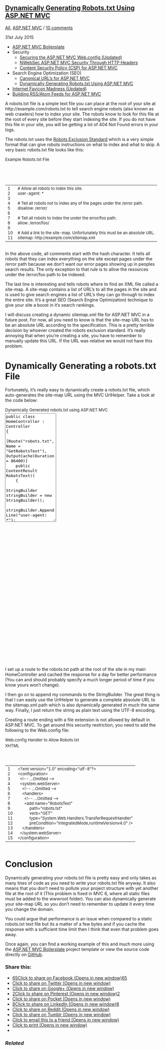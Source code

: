 <div class="post-content"><h2 class="post-title entry-title"><a href="http://rehansaeed.com/dynamically-generating-robots-txt-using-asp-net-mvc/" title="Dynamically Generating Robots.txt Using ASP.NET MVC">Dynamically Generating Robots.txt Using ASP.NET MVC</a></h2><p class="post-meta entry-meta"> <span class="post-category"><a href="http://rehansaeed.com/category/all/" rel="tag">All</a>, <a href="http://rehansaeed.com/category/net/asp-net-mvc/" rel="tag">ASP.NET MVC</a></span> <span class="separator">/</span> <span class="post-comment"><a href="http://rehansaeed.com/dynamically-generating-robots-txt-using-asp-net-mvc/#comments">10 comments</a></span></p> <time datetime="2015-07-31" class="post-date entry-date updated">31st July 2015</time><div class="entry-content"><ul><li><a href="http://rehansaeed.com/asp-net-mvc-boilerplate/">ASP.NET MVC Boilerplate</a></li><li>Security<ul><li><a href="http://rehansaeed.com/securing-the-aspnet-mvc-web-config/">Securing the ASP.NET MVC Web.config (Updated)</a></li><li><a href="http://rehansaeed.com/nwebsec-asp-net-mvc-security-through-http-headers/">NWebSec ASP.NET MVC Security Through HTTP Headers</a></li><li><a href="http://rehansaeed.com/content-security-policy-for-asp-net-mvc/">Content Security Policy (CSP) for ASP.NET MVC</a></li></ul></li><li>Search Engine Optimization (SEO)<ul><li><a href="http://rehansaeed.com/canonical-urls-for-asp-net-mvc/">Canonical URL’s for ASP.NET MVC</a></li><li><a href="http://rehansaeed.com/dynamically-generating-robots-txt-using-asp-net-mvc">Dynamically Generating Robots.txt Using ASP.NET MVC</a></li></ul></li><li><a href="http://rehansaeed.com/internet-favicon-madness/">Internet Favicon Madness (Updated)</a></li><li><a href="http://rehansaeed.com/building-rssatom-feeds-for-asp-net-mvc/">Building RSS/Atom Feeds for ASP.NET MVC</a></li></ul><p>A robots.txt file is a simple text file you can place at the root of your site at http://example.com/robots.txt to tell search engine robots (also known as web crawlers) how to index your site. The robots know to look for this file at the root of every site before they start indexing the site. If you do not have this file in your site, you will be getting a lot of 404 Not Found errors in your logs.</p><p>The robots.txt uses the <a href="http://en.wikipedia.org/wiki/Robots_exclusion_standard">Robots Exclusion Standard</a> which is a very simple format that can give robots instructions on what to index and what to skip. A very basic robots.txt file looks like this:</p><div id="crayon-585a5bc6c6cd2342156267" class="crayon-syntax crayon-theme-vs2012-black crayon-font-consolas crayon-os-pc print-yes notranslate" data-settings=" minimize scroll-mouseover" style="margin-top: 12px; margin-bottom: 12px; font-size: 13px !important; line-height: 16px !important; height: auto;"><div class="crayon-toolbar" data-settings=" show" style="font-size: 13px !important;height: 19.5px !important; line-height: 19.5px !important;"><span class="crayon-title">Example Robots.txt File</span><div class="crayon-tools" style="font-size: 13px !important;height: 19.5px !important; line-height: 19.5px !important;"><div class="crayon-button crayon-nums-button crayon-pressed" title="Toggle Line Numbers"><div class="crayon-button-icon"></div></div><div class="crayon-button crayon-plain-button" title="Toggle Plain Code"><div class="crayon-button-icon"></div></div><div class="crayon-button crayon-wrap-button" title="Toggle Line Wrap"><div class="crayon-button-icon"></div></div><div class="crayon-button crayon-expand-button" title="Expand Code" style="display: none;"><div class="crayon-button-icon"></div></div><div class="crayon-button crayon-copy-button" title="Copy"><div class="crayon-button-icon"></div></div><div class="crayon-button crayon-popup-button" title="Open Code In New Window"><div class="crayon-button-icon"></div></div></div></div><div class="crayon-info" style="min-height: 18.2px !important; line-height: 18.2px !important;"></div><div class="crayon-plain-wrap"><textarea wrap="soft" class="crayon-plain print-no" data-settings="dblclick" readonly="" style="tab-size: 4; font-size: 13px !important; line-height: 16px !important; z-index: 0; opacity: 0; overflow: hidden;"># Allow all robots to index this site.
user-agent: *
# Tell all robots not to index any of the pages under the /error path.
disallow: /error/
# Tell all robots to index the under the error/foo path.
allow: /error/foo/
# Add a link to the site-map. Unfortunately this must be an absolute URL.
sitemap: http://example.com/sitemap.xml</textarea></div><div class="crayon-main" style="position: relative; z-index: 1; overflow: hidden;"><table class="crayon-table"><tbody><tr class="crayon-row"><td class="crayon-nums " data-settings="show"><div class="crayon-nums-content" style="font-size: 13px !important; line-height: 16px !important;"><div class="crayon-num" data-line="crayon-585a5bc6c6cd2342156267-1">1</div><div class="crayon-num" data-line="crayon-585a5bc6c6cd2342156267-2">2</div><div class="crayon-num" data-line="crayon-585a5bc6c6cd2342156267-3">3</div><div class="crayon-num" data-line="crayon-585a5bc6c6cd2342156267-4">4</div><div class="crayon-num" data-line="crayon-585a5bc6c6cd2342156267-5">5</div><div class="crayon-num" data-line="crayon-585a5bc6c6cd2342156267-6">6</div><div class="crayon-num" data-line="crayon-585a5bc6c6cd2342156267-7">7</div><div class="crayon-num" data-line="crayon-585a5bc6c6cd2342156267-8">8</div><div class="crayon-num" data-line="crayon-585a5bc6c6cd2342156267-9">9</div><div class="crayon-num" data-line="crayon-585a5bc6c6cd2342156267-10">10</div><div class="crayon-num" data-line="crayon-585a5bc6c6cd2342156267-11">11</div></div></td><td class="crayon-code"><div class="crayon-pre" style="font-size: 13px !important; line-height: 16px !important; -moz-tab-size:4; -o-tab-size:4; -webkit-tab-size:4; tab-size:4;"><div class="crayon-line" id="crayon-585a5bc6c6cd2342156267-1"># Allow all robots to index this site.</div><div class="crayon-line" id="crayon-585a5bc6c6cd2342156267-2">user-agent: *</div><div class="crayon-line" id="crayon-585a5bc6c6cd2342156267-3">&nbsp;</div><div class="crayon-line" id="crayon-585a5bc6c6cd2342156267-4"># Tell all robots not to index any of the pages under the /error path.</div><div class="crayon-line" id="crayon-585a5bc6c6cd2342156267-5">disallow: /error/</div><div class="crayon-line" id="crayon-585a5bc6c6cd2342156267-6">&nbsp;</div><div class="crayon-line" id="crayon-585a5bc6c6cd2342156267-7"># Tell all robots to index the under the error/foo path.</div><div class="crayon-line" id="crayon-585a5bc6c6cd2342156267-8">allow: /error/foo/</div><div class="crayon-line" id="crayon-585a5bc6c6cd2342156267-9">&nbsp;</div><div class="crayon-line" id="crayon-585a5bc6c6cd2342156267-10"># Add a link to the site-map. Unfortunately this must be an absolute URL.</div><div class="crayon-line" id="crayon-585a5bc6c6cd2342156267-11">sitemap: http://example.com/sitemap.xml</div></div></td></tr></tbody></table></div></div><p>In the above code, all comments start with the hash character. It tells all robots that they can index everything on the site except pages under the /error path because we don’t want our error pages showing up in peoples search results. The only exception to that rule is to allow the resources under the /error/foo path to be indexed.</p><p>The last line is interesting and tells robots where to find an XML file called a site-map. A site-map contains a list of URL’s to all the pages in the site and is used to give search engines a list of URL’s they can go through to index the entire site. It’s a great SEO (Search Engine Optimization) technique to give your site a boost in it’s search rankings.</p><p>I will discuss creating a dynamic sitemap.xml file for ASP.NET MVC in a future post. For now, all you need to know is that the site-map URL has to be an absolute URL according to the specification. This is a pretty terrible decision by whoever created the robots exclusion standard. It’s really annoying that when you’re creating a site, you have to remember to manually update this URL. If the URL was relative we would not have this problem.</p><h1>Dynamically Generating a robots.txt File</h1><p>Fortunately, it’s really easy to dynamically create a robots.txt file, which auto-generates the site-map URL using the MVC UrlHelper. Take a look at the code below:</p><div id="crayon-585a5bc6c6cf7403663034" class="crayon-syntax crayon-theme-vs2012-black crayon-font-consolas crayon-os-pc print-yes notranslate" data-settings=" minimize scroll-mouseover" style="margin-top: 12px; margin-bottom: 12px; font-size: 13px !important; line-height: 16px !important; height: auto;"><div class="crayon-toolbar" data-settings=" show" style="font-size: 13px !important;height: 19.5px !important; line-height: 19.5px !important;"><span class="crayon-title">Dynamically Generated robots.txt using ASP.NET MVC</span><div class="crayon-tools" style="font-size: 13px !important;height: 19.5px !important; line-height: 19.5px !important;"><div class="crayon-button crayon-nums-button crayon-pressed" title="Toggle Line Numbers"><div class="crayon-button-icon"></div></div><div class="crayon-button crayon-plain-button crayon-pressed" title="Toggle Plain Code"><div class="crayon-button-icon"></div></div><div class="crayon-button crayon-wrap-button" title="Toggle Line Wrap"><div class="crayon-button-icon"></div></div><div class="crayon-button crayon-expand-button" title="Expand Code" style="display: none;"><div class="crayon-button-icon"></div></div><div class="crayon-button crayon-copy-button" title="Copy"><div class="crayon-button-icon"></div></div><div class="crayon-button crayon-popup-button" title="Open Code In New Window"><div class="crayon-button-icon"></div></div><span class="crayon-language">C#</span></div></div><div class="crayon-info" style="min-height: 18.2px !important; line-height: 18.2px !important; margin-top: -19px; display: none;"></div><div class="crayon-plain-wrap"><textarea wrap="soft" class="crayon-plain print-no" data-settings="dblclick" readonly="" style="tab-size: 4; font-size: 13px !important; line-height: 16px !important; z-index: 1; opacity: 1; overflow: hidden; height: 352px;">public class HomeController : Controller
{
    [Route("robots.txt", Name = "GetRobotsText"), OutputCache(Duration = 86400)]
    public ContentResult RobotsText()
    {
        StringBuilder stringBuilder = new StringBuilder();
        stringBuilder.AppendLine("user-agent: *");
        stringBuilder.AppendLine("disallow: /error/");
        stringBuilder.AppendLine("allow: /error/foo");
        stringBuilder.Append("sitemap: ");
        stringBuilder.AppendLine(this.Url.RouteUrl("GetSitemapXml", null, this.Request.Url.Scheme).TrimEnd('/'));
        return this.Content(stringBuilder.ToString(), "text/plain", Encoding.UTF8);
    }
    [Route("sitemap.xml", Name = "GetSitemapXml"), OutputCache(Duration = 86400)]
    public ContentResult SitemapXml()
    {
        // I'll talk about this in a later blog post.
    }
}</textarea></div><div class="crayon-main" style="position: relative; z-index: 0; overflow: hidden; opacity: 0;"><table class="crayon-table"><tbody><tr class="crayon-row"><td class="crayon-nums " data-settings="show"><div class="crayon-nums-content" style="font-size: 13px !important; line-height: 16px !important;"><div class="crayon-num" data-line="crayon-585a5bc6c6cf7403663034-1">1</div><div class="crayon-num" data-line="crayon-585a5bc6c6cf7403663034-2">2</div><div class="crayon-num" data-line="crayon-585a5bc6c6cf7403663034-3">3</div><div class="crayon-num" data-line="crayon-585a5bc6c6cf7403663034-4">4</div><div class="crayon-num" data-line="crayon-585a5bc6c6cf7403663034-5">5</div><div class="crayon-num" data-line="crayon-585a5bc6c6cf7403663034-6">6</div><div class="crayon-num" data-line="crayon-585a5bc6c6cf7403663034-7">7</div><div class="crayon-num" data-line="crayon-585a5bc6c6cf7403663034-8">8</div><div class="crayon-num" data-line="crayon-585a5bc6c6cf7403663034-9">9</div><div class="crayon-num" data-line="crayon-585a5bc6c6cf7403663034-10">10</div><div class="crayon-num" data-line="crayon-585a5bc6c6cf7403663034-11">11</div><div class="crayon-num" data-line="crayon-585a5bc6c6cf7403663034-12">12</div><div class="crayon-num" data-line="crayon-585a5bc6c6cf7403663034-13">13</div><div class="crayon-num" data-line="crayon-585a5bc6c6cf7403663034-14">14</div><div class="crayon-num" data-line="crayon-585a5bc6c6cf7403663034-15">15</div><div class="crayon-num" data-line="crayon-585a5bc6c6cf7403663034-16">16</div><div class="crayon-num" data-line="crayon-585a5bc6c6cf7403663034-17">17</div><div class="crayon-num" data-line="crayon-585a5bc6c6cf7403663034-18">18</div><div class="crayon-num" data-line="crayon-585a5bc6c6cf7403663034-19">19</div><div class="crayon-num" data-line="crayon-585a5bc6c6cf7403663034-20">20</div><div class="crayon-num" data-line="crayon-585a5bc6c6cf7403663034-21">21</div><div class="crayon-num" data-line="crayon-585a5bc6c6cf7403663034-22">22</div></div></td><td class="crayon-code"><div class="crayon-pre" style="font-size: 13px !important; line-height: 16px !important; -moz-tab-size:4; -o-tab-size:4; -webkit-tab-size:4; tab-size:4;"><div class="crayon-line" id="crayon-585a5bc6c6cf7403663034-1"><span class="crayon-m">public</span><span class="crayon-h"> </span><span class="crayon-t">class</span><span class="crayon-h"> </span><span class="crayon-v">HomeController</span><span class="crayon-h"> </span><span class="crayon-o">:</span><span class="crayon-h"> </span><span class="crayon-e">Controller</span></div><div class="crayon-line" id="crayon-585a5bc6c6cf7403663034-2"><span class="crayon-sy">{</span></div><div class="crayon-line" id="crayon-585a5bc6c6cf7403663034-3"><span class="crayon-h">&nbsp;&nbsp;&nbsp;&nbsp;</span><span class="crayon-sy">[</span><span class="crayon-e">Route</span><span class="crayon-sy">(</span><span class="crayon-s">"robots.txt"</span><span class="crayon-sy">,</span><span class="crayon-h"> </span><span class="crayon-v">Name</span><span class="crayon-h"> </span><span class="crayon-o">=</span><span class="crayon-h"> </span><span class="crayon-s">"GetRobotsText"</span><span class="crayon-sy">)</span><span class="crayon-sy">,</span><span class="crayon-h"> </span><span class="crayon-e">OutputCache</span><span class="crayon-sy">(</span><span class="crayon-v">Duration</span><span class="crayon-h"> </span><span class="crayon-o">=</span><span class="crayon-h"> </span><span class="crayon-cn">86400</span><span class="crayon-sy">)</span><span class="crayon-sy">]</span></div><div class="crayon-line" id="crayon-585a5bc6c6cf7403663034-4"><span class="crayon-h">&nbsp;&nbsp;&nbsp;&nbsp;</span><span class="crayon-m">public</span><span class="crayon-h"> </span><span class="crayon-e">ContentResult </span><span class="crayon-e">RobotsText</span><span class="crayon-sy">(</span><span class="crayon-sy">)</span></div><div class="crayon-line" id="crayon-585a5bc6c6cf7403663034-5"><span class="crayon-h">&nbsp;&nbsp;&nbsp;&nbsp;</span><span class="crayon-sy">{</span></div><div class="crayon-line" id="crayon-585a5bc6c6cf7403663034-6"><span class="crayon-h">&nbsp;&nbsp;&nbsp;&nbsp;&nbsp;&nbsp;&nbsp;&nbsp;</span><span class="crayon-e">StringBuilder </span><span class="crayon-v">stringBuilder</span><span class="crayon-h"> </span><span class="crayon-o">=</span><span class="crayon-h"> </span><span class="crayon-r">new</span><span class="crayon-h"> </span><span class="crayon-e">StringBuilder</span><span class="crayon-sy">(</span><span class="crayon-sy">)</span><span class="crayon-sy">;</span></div><div class="crayon-line" id="crayon-585a5bc6c6cf7403663034-7"><span class="crayon-h">&nbsp;&nbsp;&nbsp;&nbsp;&nbsp;&nbsp;&nbsp;&nbsp;</span></div><div class="crayon-line" id="crayon-585a5bc6c6cf7403663034-8"><span class="crayon-h">&nbsp;&nbsp;&nbsp;&nbsp;&nbsp;&nbsp;&nbsp;&nbsp;</span><span class="crayon-v">stringBuilder</span><span class="crayon-sy">.</span><span class="crayon-e">AppendLine</span><span class="crayon-sy">(</span><span class="crayon-s">"user-agent: *"</span><span class="crayon-sy">)</span><span class="crayon-sy">;</span></div><div class="crayon-line" id="crayon-585a5bc6c6cf7403663034-9"><span class="crayon-h">&nbsp;&nbsp;&nbsp;&nbsp;&nbsp;&nbsp;&nbsp;&nbsp;</span><span class="crayon-v">stringBuilder</span><span class="crayon-sy">.</span><span class="crayon-e">AppendLine</span><span class="crayon-sy">(</span><span class="crayon-s">"disallow: /error/"</span><span class="crayon-sy">)</span><span class="crayon-sy">;</span></div><div class="crayon-line" id="crayon-585a5bc6c6cf7403663034-10"><span class="crayon-h">&nbsp;&nbsp;&nbsp;&nbsp;&nbsp;&nbsp;&nbsp;&nbsp;</span><span class="crayon-v">stringBuilder</span><span class="crayon-sy">.</span><span class="crayon-e">AppendLine</span><span class="crayon-sy">(</span><span class="crayon-s">"allow: /error/foo"</span><span class="crayon-sy">)</span><span class="crayon-sy">;</span></div><div class="crayon-line" id="crayon-585a5bc6c6cf7403663034-11"><span class="crayon-h">&nbsp;&nbsp;&nbsp;&nbsp;&nbsp;&nbsp;&nbsp;&nbsp;</span><span class="crayon-v">stringBuilder</span><span class="crayon-sy">.</span><span class="crayon-e">Append</span><span class="crayon-sy">(</span><span class="crayon-s">"sitemap: "</span><span class="crayon-sy">)</span><span class="crayon-sy">;</span></div><div class="crayon-line" id="crayon-585a5bc6c6cf7403663034-12"><span class="crayon-h">&nbsp;&nbsp;&nbsp;&nbsp;&nbsp;&nbsp;&nbsp;&nbsp;</span><span class="crayon-v">stringBuilder</span><span class="crayon-sy">.</span><span class="crayon-e">AppendLine</span><span class="crayon-sy">(</span><span class="crayon-r">this</span><span class="crayon-sy">.</span><span class="crayon-v">Url</span><span class="crayon-sy">.</span><span class="crayon-e">RouteUrl</span><span class="crayon-sy">(</span><span class="crayon-s">"GetSitemapXml"</span><span class="crayon-sy">,</span><span class="crayon-h"> </span><span class="crayon-t">null</span><span class="crayon-sy">,</span><span class="crayon-h"> </span><span class="crayon-r">this</span><span class="crayon-sy">.</span><span class="crayon-v">Request</span><span class="crayon-sy">.</span><span class="crayon-v">Url</span><span class="crayon-sy">.</span><span class="crayon-v">Scheme</span><span class="crayon-sy">)</span><span class="crayon-sy">.</span><span class="crayon-e">TrimEnd</span><span class="crayon-sy">(</span><span class="crayon-s">'/'</span><span class="crayon-sy">)</span><span class="crayon-sy">)</span><span class="crayon-sy">;</span></div><div class="crayon-line" id="crayon-585a5bc6c6cf7403663034-13"><span class="crayon-h">&nbsp;&nbsp;&nbsp;&nbsp;&nbsp;&nbsp;&nbsp;&nbsp;</span></div><div class="crayon-line" id="crayon-585a5bc6c6cf7403663034-14"><span class="crayon-h">&nbsp;&nbsp;&nbsp;&nbsp;&nbsp;&nbsp;&nbsp;&nbsp;</span><span class="crayon-st">return</span><span class="crayon-h"> </span><span class="crayon-r">this</span><span class="crayon-sy">.</span><span class="crayon-e">Content</span><span class="crayon-sy">(</span><span class="crayon-v">stringBuilder</span><span class="crayon-sy">.</span><span class="crayon-e">ToString</span><span class="crayon-sy">(</span><span class="crayon-sy">)</span><span class="crayon-sy">,</span><span class="crayon-h"> </span><span class="crayon-s">"text/plain"</span><span class="crayon-sy">,</span><span class="crayon-h"> </span><span class="crayon-v">Encoding</span><span class="crayon-sy">.</span><span class="crayon-v">UTF8</span><span class="crayon-sy">)</span><span class="crayon-sy">;</span></div><div class="crayon-line" id="crayon-585a5bc6c6cf7403663034-15"><span class="crayon-h">&nbsp;&nbsp;&nbsp;&nbsp;</span><span class="crayon-sy">}</span></div><div class="crayon-line" id="crayon-585a5bc6c6cf7403663034-16"><span class="crayon-h">&nbsp;&nbsp;&nbsp;&nbsp;</span></div><div class="crayon-line" id="crayon-585a5bc6c6cf7403663034-17"><span class="crayon-h">&nbsp;&nbsp;&nbsp;&nbsp;</span><span class="crayon-sy">[</span><span class="crayon-e">Route</span><span class="crayon-sy">(</span><span class="crayon-s">"sitemap.xml"</span><span class="crayon-sy">,</span><span class="crayon-h"> </span><span class="crayon-v">Name</span><span class="crayon-h"> </span><span class="crayon-o">=</span><span class="crayon-h"> </span><span class="crayon-s">"GetSitemapXml"</span><span class="crayon-sy">)</span><span class="crayon-sy">,</span><span class="crayon-h"> </span><span class="crayon-e">OutputCache</span><span class="crayon-sy">(</span><span class="crayon-v">Duration</span><span class="crayon-h"> </span><span class="crayon-o">=</span><span class="crayon-h"> </span><span class="crayon-cn">86400</span><span class="crayon-sy">)</span><span class="crayon-sy">]</span></div><div class="crayon-line" id="crayon-585a5bc6c6cf7403663034-18"><span class="crayon-h">&nbsp;&nbsp;&nbsp;&nbsp;</span><span class="crayon-m">public</span><span class="crayon-h"> </span><span class="crayon-e">ContentResult </span><span class="crayon-e">SitemapXml</span><span class="crayon-sy">(</span><span class="crayon-sy">)</span></div><div class="crayon-line" id="crayon-585a5bc6c6cf7403663034-19"><span class="crayon-h">&nbsp;&nbsp;&nbsp;&nbsp;</span><span class="crayon-sy">{</span></div><div class="crayon-line" id="crayon-585a5bc6c6cf7403663034-20"><span class="crayon-h">&nbsp;&nbsp;&nbsp;&nbsp;&nbsp;&nbsp;&nbsp;&nbsp;</span><span class="crayon-c">// I'll talk about this in a later blog post.</span></div><div class="crayon-line" id="crayon-585a5bc6c6cf7403663034-21"><span class="crayon-h">&nbsp;&nbsp;&nbsp;&nbsp;</span><span class="crayon-sy">}</span></div><div class="crayon-line" id="crayon-585a5bc6c6cf7403663034-22"><span class="crayon-sy">}</span></div></div></td></tr></tbody></table></div></div><p>I set up a route to the robots.txt path at the root of the site in my main HomeController and cached the response for a day for better performance (You can and should probably specify a much longer period of time if you know yours won’t change).</p><p>I then go on to append my commands to the StringBuilder. The great thing is that I can easily use the UrlHelper to generate a complete absolute URL to the sitemap.xml path which is also dynamically generated in much the same way. Finally, I just return the string as plain text using the UTF-8 encoding.</p><p>Creating a route ending with a file extension is not allowed by default in ASP.NET MVC. To get around this security restriction, you need to add the following to the Web.config file:</p><div id="crayon-585a5bc6c6d0d227446276" class="crayon-syntax crayon-theme-vs2012-black crayon-font-consolas crayon-os-pc print-yes notranslate" data-settings=" minimize scroll-mouseover" style="margin-top: 12px; margin-bottom: 12px; font-size: 13px !important; line-height: 16px !important; height: auto;"><div class="crayon-toolbar" data-settings=" show" style="font-size: 13px !important;height: 19.5px !important; line-height: 19.5px !important;"><span class="crayon-title">Web.config Handler to Allow Robots.txt</span><div class="crayon-tools" style="font-size: 13px !important;height: 19.5px !important; line-height: 19.5px !important;"><span class="crayon-mixed-highlight" title="Contains Mixed Languages"></span><div class="crayon-button crayon-nums-button crayon-pressed" title="Toggle Line Numbers"><div class="crayon-button-icon"></div></div><div class="crayon-button crayon-plain-button" title="Toggle Plain Code"><div class="crayon-button-icon"></div></div><div class="crayon-button crayon-wrap-button" title="Toggle Line Wrap"><div class="crayon-button-icon"></div></div><div class="crayon-button crayon-expand-button" title="Expand Code" style="display: none;"><div class="crayon-button-icon"></div></div><div class="crayon-button crayon-copy-button" title="Copy"><div class="crayon-button-icon"></div></div><div class="crayon-button crayon-popup-button" title="Open Code In New Window"><div class="crayon-button-icon"></div></div><span class="crayon-language">XHTML</span></div></div><div class="crayon-info" style="min-height: 18.2px !important; line-height: 18.2px !important;"></div><div class="crayon-plain-wrap"><textarea wrap="soft" class="crayon-plain print-no" data-settings="dblclick" readonly="" style="tab-size: 4; font-size: 13px !important; line-height: 16px !important; z-index: 0; opacity: 0; overflow: hidden;">&lt;?xml version="1.0" encoding="utf-8"?&gt;
&lt;configuration&gt;
  &lt;!-- ...Omitted --&gt;
  &lt;system.webServer&gt;
    &lt;!-- ...Omitted --&gt;
    &lt;handlers&gt;
      &lt;!-- ...Omitted --&gt;
      &lt;add name="RobotsText"
           path="robots.txt"
           verb="GET"
           type="System.Web.Handlers.TransferRequestHandler"
           preCondition="integratedMode,runtimeVersionv4.0" /&gt;
    &lt;/handlers&gt;
  &lt;/system.webServer&gt;
&lt;/configuration&gt;</textarea></div><div class="crayon-main" style="position: relative; z-index: 1; overflow: hidden;"><table class="crayon-table"><tbody><tr class="crayon-row"><td class="crayon-nums " data-settings="show"><div class="crayon-nums-content" style="font-size: 13px !important; line-height: 16px !important;"><div class="crayon-num" data-line="crayon-585a5bc6c6d0d227446276-1">1</div><div class="crayon-num" data-line="crayon-585a5bc6c6d0d227446276-2">2</div><div class="crayon-num" data-line="crayon-585a5bc6c6d0d227446276-3">3</div><div class="crayon-num" data-line="crayon-585a5bc6c6d0d227446276-4">4</div><div class="crayon-num" data-line="crayon-585a5bc6c6d0d227446276-5">5</div><div class="crayon-num" data-line="crayon-585a5bc6c6d0d227446276-6">6</div><div class="crayon-num" data-line="crayon-585a5bc6c6d0d227446276-7">7</div><div class="crayon-num" data-line="crayon-585a5bc6c6d0d227446276-8">8</div><div class="crayon-num" data-line="crayon-585a5bc6c6d0d227446276-9">9</div><div class="crayon-num" data-line="crayon-585a5bc6c6d0d227446276-10">10</div><div class="crayon-num" data-line="crayon-585a5bc6c6d0d227446276-11">11</div><div class="crayon-num" data-line="crayon-585a5bc6c6d0d227446276-12">12</div><div class="crayon-num" data-line="crayon-585a5bc6c6d0d227446276-13">13</div><div class="crayon-num" data-line="crayon-585a5bc6c6d0d227446276-14">14</div><div class="crayon-num" data-line="crayon-585a5bc6c6d0d227446276-15">15</div></div></td><td class="crayon-code"><div class="crayon-pre" style="font-size: 13px !important; line-height: 16px !important; -moz-tab-size:4; -o-tab-size:4; -webkit-tab-size:4; tab-size:4;"><div class="crayon-line" id="crayon-585a5bc6c6d0d227446276-1"><span class="crayon-ta">&lt;?</span><span class="crayon-e">xml </span><span class="crayon-i">version</span><span class="crayon-o">=</span><span class="crayon-s">"1.0"</span><span class="crayon-h"> </span><span class="crayon-i">encoding</span><span class="crayon-o">=</span><span class="crayon-s">"utf-8"</span><span class="crayon-ta">?&gt;</span></div><div class="crayon-line" id="crayon-585a5bc6c6d0d227446276-2"><span class="crayon-r ">&lt;configuration&gt;</span></div><div class="crayon-line" id="crayon-585a5bc6c6d0d227446276-3"><span class="crayon-i ">&nbsp;&nbsp;</span><span class="crayon-c">&lt;!-- ...Omitted --&gt;</span></div><div class="crayon-line" id="crayon-585a5bc6c6d0d227446276-4"><span class="crayon-i ">&nbsp;&nbsp;</span><span class="crayon-r ">&lt;system.webServer&gt;</span></div><div class="crayon-line" id="crayon-585a5bc6c6d0d227446276-5"><span class="crayon-i ">&nbsp;&nbsp;&nbsp;&nbsp;</span><span class="crayon-c">&lt;!-- ...Omitted --&gt;</span></div><div class="crayon-line" id="crayon-585a5bc6c6d0d227446276-6"><span class="crayon-i ">&nbsp;&nbsp;&nbsp;&nbsp;</span><span class="crayon-r ">&lt;handlers&gt;</span></div><div class="crayon-line" id="crayon-585a5bc6c6d0d227446276-7"><span class="crayon-i ">&nbsp;&nbsp;&nbsp;&nbsp;&nbsp;&nbsp;</span><span class="crayon-c">&lt;!-- ...Omitted --&gt;</span></div><div class="crayon-line" id="crayon-585a5bc6c6d0d227446276-8"><span class="crayon-i ">&nbsp;&nbsp;&nbsp;&nbsp;&nbsp;&nbsp;</span><span class="crayon-r ">&lt;add </span><span class="crayon-e ">name</span><span class="crayon-o">=</span><span class="crayon-s ">"RobotsText"</span><span class="crayon-h"> </span></div><div class="crayon-line" id="crayon-585a5bc6c6d0d227446276-9"><span class="crayon-h">&nbsp;&nbsp;&nbsp;&nbsp;&nbsp;&nbsp;&nbsp;&nbsp;&nbsp;&nbsp; </span><span class="crayon-e ">path</span><span class="crayon-o">=</span><span class="crayon-s ">"robots.txt"</span><span class="crayon-h"> </span></div><div class="crayon-line" id="crayon-585a5bc6c6d0d227446276-10"><span class="crayon-h">&nbsp;&nbsp;&nbsp;&nbsp;&nbsp;&nbsp;&nbsp;&nbsp;&nbsp;&nbsp; </span><span class="crayon-e ">verb</span><span class="crayon-o">=</span><span class="crayon-s ">"GET"</span><span class="crayon-h"> </span></div><div class="crayon-line" id="crayon-585a5bc6c6d0d227446276-11"><span class="crayon-h">&nbsp;&nbsp;&nbsp;&nbsp;&nbsp;&nbsp;&nbsp;&nbsp;&nbsp;&nbsp; </span><span class="crayon-e ">type</span><span class="crayon-o">=</span><span class="crayon-s ">"System.Web.Handlers.TransferRequestHandler"</span><span class="crayon-h"> </span></div><div class="crayon-line" id="crayon-585a5bc6c6d0d227446276-12"><span class="crayon-h">&nbsp;&nbsp;&nbsp;&nbsp;&nbsp;&nbsp;&nbsp;&nbsp;&nbsp;&nbsp; </span><span class="crayon-e ">preCondition</span><span class="crayon-o">=</span><span class="crayon-s ">"integratedMode,runtimeVersionv4.0"</span><span class="crayon-r "> /&gt;</span></div><div class="crayon-line" id="crayon-585a5bc6c6d0d227446276-13"><span class="crayon-i ">&nbsp;&nbsp;&nbsp;&nbsp;</span><span class="crayon-r ">&lt;/handlers&gt;</span></div><div class="crayon-line" id="crayon-585a5bc6c6d0d227446276-14"><span class="crayon-i ">&nbsp;&nbsp;</span><span class="crayon-r ">&lt;/system.webServer&gt;</span></div><div class="crayon-line" id="crayon-585a5bc6c6d0d227446276-15"><span class="crayon-r ">&lt;/configuration&gt;</span></div></div></td></tr></tbody></table></div></div><p></p><h1>Conclusion</h1><p>Dynamically generating your robots.txt file is pretty easy and only takes as many lines of code as you need to write your robots.txt file anyway. It also means that you don’t need to pollute your project structure with yet another file at the root of it (This problem is fixed in MVC 6, where all static files must be added to the wwwroot folder). You can also dynamically generate your site-map URL so you don’t need to remember to update it every time you change the domain.</p><p>You could argue that performance is an issue when compared to a static robots.txt text file but its a matter of a few bytes and if you cache the response with a sufficient time limit then I think that even that problem goes away.</p><p>Once again, you can find a working example of this and much more using the <a href="https://visualstudiogallery.msdn.microsoft.com/6cf50a48-fc1e-4eaf-9e82-0b2a6705ca7d">ASP.NET MVC Boilerplate</a> project template or view the source code directly on <a href="https://github.com/RehanSaeed/ASP.NET-MVC-Boilerplate">GitHub</a>.</p><div id="themify_builder_content-5932" data-postid="5932" class="themify_builder_content themify_builder_content-5932 themify_builder themify_builder_front"></div><div class="sharedaddy sd-sharing-enabled"><div class="robots-nocontent sd-block sd-social sd-social-icon sd-sharing"><h3 class="sd-title">Share this:</h3><div class="sd-content"><ul><li class="share-facebook"><a rel="nofollow" data-shared="sharing-facebook-5932" class="share-facebook sd-button share-icon no-text" href="http://rehansaeed.com/dynamically-generating-robots-txt-using-asp-net-mvc/?share=facebook&amp;nb=1" target="_blank" title="Click to share on Facebook"><span><span class="share-count">65</span></span><span class="sharing-screen-reader-text">Click to share on Facebook (Opens in new window)<span class="share-count">65</span></span></a></li><li class="share-twitter"><a rel="nofollow" data-shared="sharing-twitter-5932" class="share-twitter sd-button share-icon no-text" href="http://rehansaeed.com/dynamically-generating-robots-txt-using-asp-net-mvc/?share=twitter&amp;nb=1" target="_blank" title="Click to share on Twitter"><span></span><span class="sharing-screen-reader-text">Click to share on Twitter (Opens in new window)</span></a></li><li class="share-google-plus-1"><a rel="nofollow" data-shared="sharing-google-5932" class="share-google-plus-1 sd-button share-icon no-text" href="http://rehansaeed.com/dynamically-generating-robots-txt-using-asp-net-mvc/?share=google-plus-1&amp;nb=1" target="_blank" title="Click to share on Google+"><span></span><span class="sharing-screen-reader-text">Click to share on Google+ (Opens in new window)</span></a></li><li class="share-pinterest"><a rel="nofollow" data-shared="sharing-pinterest-5932" class="share-pinterest sd-button share-icon no-text" href="http://rehansaeed.com/dynamically-generating-robots-txt-using-asp-net-mvc/?share=pinterest&amp;nb=1" target="_blank" title="Click to share on Pinterest"><span><span class="share-count">2</span></span><span class="sharing-screen-reader-text">Click to share on Pinterest (Opens in new window)<span class="share-count">2</span></span></a></li><li class="share-pocket"><a rel="nofollow" data-shared="" class="share-pocket sd-button share-icon no-text" href="http://rehansaeed.com/dynamically-generating-robots-txt-using-asp-net-mvc/?share=pocket&amp;nb=1" target="_blank" title="Click to share on Pocket"><span></span><span class="sharing-screen-reader-text">Click to share on Pocket (Opens in new window)</span></a></li><li class="share-linkedin"><a rel="nofollow" data-shared="sharing-linkedin-5932" class="share-linkedin sd-button share-icon no-text" href="http://rehansaeed.com/dynamically-generating-robots-txt-using-asp-net-mvc/?share=linkedin&amp;nb=1" target="_blank" title="Click to share on LinkedIn"><span><span class="share-count">8</span></span><span class="sharing-screen-reader-text">Click to share on LinkedIn (Opens in new window)<span class="share-count">8</span></span></a></li><li class="share-reddit"><a rel="nofollow" data-shared="" class="share-reddit sd-button share-icon no-text" href="http://rehansaeed.com/dynamically-generating-robots-txt-using-asp-net-mvc/?share=reddit&amp;nb=1" target="_blank" title="Click to share on Reddit"><span></span><span class="sharing-screen-reader-text">Click to share on Reddit (Opens in new window)</span></a></li><li class="share-tumblr"><a rel="nofollow" data-shared="" class="share-tumblr sd-button share-icon no-text" href="http://rehansaeed.com/dynamically-generating-robots-txt-using-asp-net-mvc/?share=tumblr&amp;nb=1" target="_blank" title="Click to share on Tumblr"><span></span><span class="sharing-screen-reader-text">Click to share on Tumblr (Opens in new window)</span></a></li><li class="share-email share-service-visible"><a rel="nofollow" data-shared="" class="share-email sd-button share-icon no-text" href="http://rehansaeed.com/dynamically-generating-robots-txt-using-asp-net-mvc/?share=email&amp;nb=1" target="_blank" title="Click to email this to a friend"><span></span><span class="sharing-screen-reader-text">Click to email this to a friend (Opens in new window)</span></a></li><li class="share-print"><a rel="nofollow" data-shared="" class="share-print sd-button share-icon no-text" href="http://rehansaeed.com/dynamically-generating-robots-txt-using-asp-net-mvc/#print" target="_blank" title="Click to print"><span></span><span class="sharing-screen-reader-text">Click to print (Opens in new window)</span></a></li><li class="share-end"></li></ul></div></div></div><div id="jp-relatedposts" class="jp-relatedposts" style="display: block;"><h3 class="jp-relatedposts-headline"><em>Related</em></h3><div class="jp-relatedposts-items jp-relatedposts-items-visual"><div class="jp-relatedposts-post jp-relatedposts-post0 jp-relatedposts-post-thumbs" data-post-id="3039" data-post-format="false"><a class="jp-relatedposts-post-a" href="http://rehansaeed.com/asp-net-mvc-boilerplate/" title="ASP.NET MVC Boilerplate
